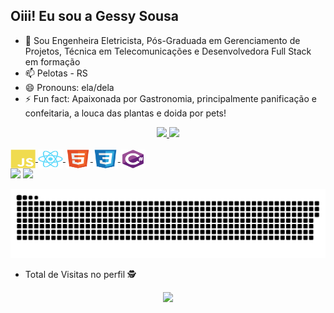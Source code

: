 ## Oiii! Eu sou a Gessy Sousa

- 🔭 Sou Engenheira Eletricista, Pós-Graduada em Gerenciamento de Projetos, Técnica em Telecomunicações e Desenvolvedora Full Stack em formação
- 📫 Pelotas - RS
- 😄 Pronouns: ela/dela
- ⚡ Fun fact: Apaixonada por Gastronomia, principalmente panificação e confeitaria, a louca das plantas e doida por pets!



<div align="center">
  <a href="https://github.com/gessysousa">
  <img height="180em" src="https://github-readme-stats.vercel.app/api?username=gessysousa&show_icons=true&theme=dracula&include_all_commits=true&count_private=true"/>
  <img height="180em" src="https://github-readme-stats.vercel.app/api/top-langs/?username=gessysousa&layout=compact&langs_count=7&theme=dracula"/>
</div>
  <div style="display: inline_block"><br>
  <img align="center" alt="Gessy-Js" height="30" width="40" src="https://raw.githubusercontent.com/devicons/devicon/master/icons/javascript/javascript-plain.svg">
  <img align="center" alt="Gessy-React" height="30" width="40" src="https://raw.githubusercontent.com/devicons/devicon/master/icons/react/react-original.svg">
  <img align="center" alt="Gessy-HTML" height="30" width="40" src="https://raw.githubusercontent.com/devicons/devicon/master/icons/html5/html5-original.svg">
  <img align="center" alt="Gessy-CSS" height="30" width="40" src="https://raw.githubusercontent.com/devicons/devicon/master/icons/css3/css3-original.svg">
  <img align="center" alt="Gessy-Csharp" height="30" width="40" src="https://raw.githubusercontent.com/devicons/devicon/master/icons/csharp/csharp-original.svg">
</div>
  
  <div> 
  <a href="https://instagram.com/gessyssousa" target="_blank"><img src="https://img.shields.io/badge/-Instagram-%23E4405F?style=for-the-badge&logo=instagram&logoColor=white" target="_blank"></a>
  <a href="https://www.linkedin.com/in/gessy-helena-schwanz-de-sousa/" target="_blank"><img src="https://img.shields.io/badge/-LinkedIn-%230077B5?style=for-the-badge&logo=linkedin&logoColor=white" target="_blank"></a> 
 
 ![Snake animation](https://github.com/gessysousa/gessysousa/blob/output/github-contribution-grid-snake.svg)
 
</div>
  
  
  <p align="center"> 

  - Total de Visitas no perfil :detective: <br>
 <p align="center"> 
   <img alingn="center" src="https://profile-counter.glitch.me/gessysousa/count.svg" />
 </p>

</p>
  





